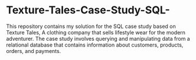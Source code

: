 # Texture-Tales-Case-Study-SQL-
This repository contains my solution for the SQL case study based on Texture Tales, A clothing company that sells lifestyle wear for the modern adventurer. The case study involves querying and manipulating data from a relational database that contains information about customers, products, orders, and payments.
